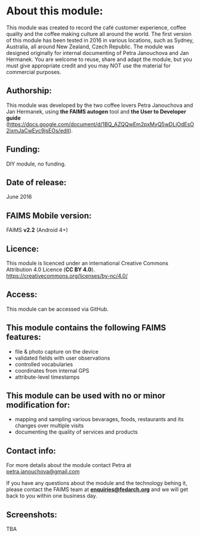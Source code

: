 # About this module:
This module was created to record the café customer experience, coffee quality and the coffee making culture all around the world. The first version of this module has been tested in 2016 in various locations, such as Sydney, Australia, all around New Zealand, Czech Republic. The module was designed originally for internal documenting of Petra Janouchova and Jan Hermanek. You are welcome to reuse, share and adapt the module, but you must give appropriate credit and you may NOT use the material for commercial purposes. 
 
## Authorship:
This module was developed by the two coffee lovers Petra Janouchova and Jan Hermanek, using **the FAIMS autogen** tool and **the User to Developer guide** (https://docs.google.com/document/d/1BQ_AZQQwEm2pxMyQ5wDLjOdEsO2ixmJaCwEyc9jsEOs/edit).
 
## Funding:
DIY module, no funding.

## Date of release:
June 2016 

## FAIMS Mobile version:
FAIMS **v2.2** (Android 4+)
 
## Licence:
This module is licenced under an international Creative Commons Attribution 4.0 Licence (**CC BY 4.0**). https://creativecommons.org/licenses/by-nc/4.0/

## Access:
This module can be accessed via GitHub. 

## This module contains the following FAIMS features:
* file & photo capture on the device
* validated fields with user observations
* controlled vocabularies
* coordinates from internal GPS
* attribute-level timestamps 


## This module can be used with no or minor modification for:
* mapping and sampling various bevarages, foods, restaurants and its changes over multiple visits
* documenting the quality of services and products

## Contact info:
For more details about the module contact Petra at petra.janouchova@gmail.com

If you have any questions about the module and the technology behing it, please contact the FAIMS team at **enquiries@fedarch.org** and we will get back to you within one business day.

## Screenshots:

TBA